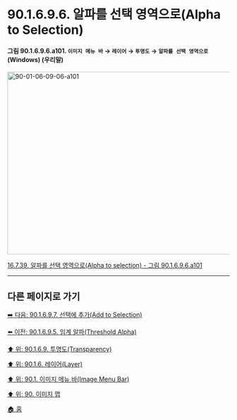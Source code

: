 # 90.1.6.9.6. 알파를 선택 영역으로(Alpha to Selection)

<a id="90-01-06-09-06-a101"></a>

#### 그림 90.1.6.9.6.a101. `이미지 메뉴 바` → `레이어` → `투명도` → `알파를 선택 영역으로` (Windows) (우리말)
<img width="574" height="414" alt="90-01-06-09-06-a101" src="https://github.com/user-attachments/assets/8d139997-e2fa-4515-aad5-1ff3304d1a36" />

[16.7.39. 알파를 선택 영역으로(Alpha to selection) - 그림 90.1.6.9.6.a101](./16-07-39-alpha-to-selection.md#90-01-06-09-06-a101)

***

## 다른 페이지로 가기

[➡️ 다음: 90.1.6.9.7. 선택에 추가(Add to Selection)](./90-01-06-09-07-add_to_selection.md)

[⬅️ 이전: 90.1.6.9.5. 임계 알파(Threshold Alpha)](./90-01-06-09-05-threshold_alpha.md)

[⬆️ 위: 90.1.6.9. 투명도(Transparency)](./90-01-06-09-00-transparency.md)

[⬆️ 위: 90.1.6. 레이어(Layer)](./90-01-06-00-layer.md)

[⬆️ 위: 90.1. 이미지 메뉴 바(Image Menu Bar)](./90-01-00-image-menu-bar.md)

[⬆️ 위: 90. 이미지 맵](./90-00-image-map.md)

[🏠 홈](./00-home.md)
